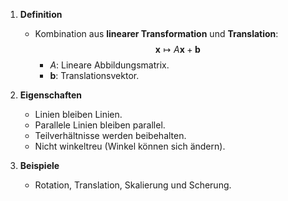 1. **Definition**
   - Kombination aus **linearer Transformation** und **Translation**:
     $$
     \mathbf{x} \mapsto A\mathbf{x} + \mathbf{b}
     $$
     - $A$: Lineare Abbildungsmatrix.
     - $\mathbf{b}$: Translationsvektor.

2. **Eigenschaften**
   - Linien bleiben Linien.
   - Parallele Linien bleiben parallel.
   - Teilverhältnisse werden beibehalten.
   - Nicht winkeltreu (Winkel können sich ändern).

3. **Beispiele**
   - Rotation, Translation, Skalierung und Scherung.
